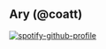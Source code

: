 ## Ary (@coatt)

[![spotify-github-profile](https://spotify-github-profile.vercel.app/api/view?uid=p2tdqxrqbsqv47n63yfp655kv&cover_image=true&theme=compact)](https://spotify-github-profile.vercel.app/api/view?uid=p2tdqxrqbsqv47n63yfp655kv&redirect=true)
